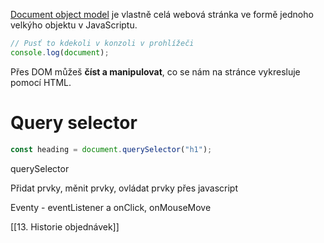[Document object model](https://developer.mozilla.org/en-US/docs/Web/API/Document_Object_Model/Introduction) je vlastně celá webová stránka ve formě jednoho velkýho objektu v JavaScriptu.

```javascript
// Pusť to kdekoli v konzoli v prohlížeči
console.log(document);
```

Přes DOM můžeš **číst a manipulovat**, co se nám na stránce vykresluje pomocí HTML.
# Query selector

```javascript
const heading = document.querySelector("h1");
```

querySelector

Přidat prvky, měnit prvky, ovládat prvky přes javascript

Eventy - eventListener a onClick, onMouseMove

[[13. Historie objednávek]]